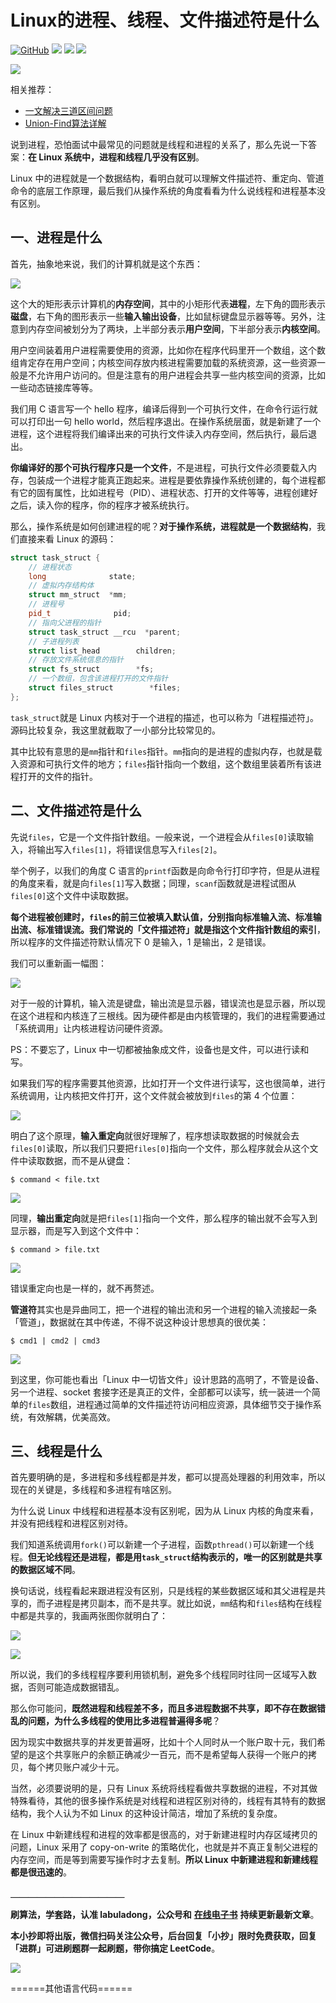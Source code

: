 # Linux的进程、线程、文件描述符是什么

 [![GitHub](https://img.shields.io/github/stars/labuladong/fucking-algorithm?label=Stars&style=flat-square&logo=GitHub)](https://github.com/labuladong/fucking-algorithm) [![](https://img.shields.io/badge/%E7%9F%A5%E4%B9%8E-@labuladong-000000.svg?style=flat-square&logo=Zhihu)](https://www.zhihu.com/people/labuladong) [![](https://img.shields.io/badge/公众号-@labuladong-000000.svg?style=flat-square&logo=WeChat)](https://i.loli.net/2020/10/10/MhRTyUKfXZOlQYN.jpg) [![](https://img.shields.io/badge/B站-@labuladong-000000.svg?style=flat-square&logo=Bilibili)](https://space.bilibili.com/14089380)

![](../.gitbook/assets/souyisou.png)

相关推荐：

* [一文解决三道区间问题](https://labuladong.gitbook.io/algo)
* [Union-Find算法详解](https://labuladong.gitbook.io/algo)

说到进程，恐怕面试中最常见的问题就是线程和进程的关系了，那么先说一下答案：**在 Linux 系统中，进程和线程几乎没有区别**。

Linux 中的进程就是一个数据结构，看明白就可以理解文件描述符、重定向、管道命令的底层工作原理，最后我们从操作系统的角度看看为什么说线程和进程基本没有区别。

## 一、进程是什么

首先，抽象地来说，我们的计算机就是这个东西：

![](../.gitbook/assets/1%20%288%29.jpg)

这个大的矩形表示计算机的**内存空间**，其中的小矩形代表**进程**，左下角的圆形表示**磁盘**，右下角的图形表示一些**输入输出设备**，比如鼠标键盘显示器等等。另外，注意到内存空间被划分为了两块，上半部分表示**用户空间**，下半部分表示**内核空间**。

用户空间装着用户进程需要使用的资源，比如你在程序代码里开一个数组，这个数组肯定存在用户空间；内核空间存放内核进程需要加载的系统资源，这一些资源一般是不允许用户访问的。但是注意有的用户进程会共享一些内核空间的资源，比如一些动态链接库等等。

我们用 C 语言写一个 hello 程序，编译后得到一个可执行文件，在命令行运行就可以打印出一句 hello world，然后程序退出。在操作系统层面，就是新建了一个进程，这个进程将我们编译出来的可执行文件读入内存空间，然后执行，最后退出。

**你编译好的那个可执行程序只是一个文件**，不是进程，可执行文件必须要载入内存，包装成一个进程才能真正跑起来。进程是要依靠操作系统创建的，每个进程都有它的固有属性，比如进程号（PID）、进程状态、打开的文件等等，进程创建好之后，读入你的程序，你的程序才被系统执行。

那么，操作系统是如何创建进程的呢？**对于操作系统，进程就是一个数据结构**，我们直接来看 Linux 的源码：

```cpp
struct task_struct {
    // 进程状态
    long              state;
    // 虚拟内存结构体
    struct mm_struct  *mm;
    // 进程号
    pid_t              pid;
    // 指向父进程的指针
    struct task_struct __rcu  *parent;
    // 子进程列表
    struct list_head        children;
    // 存放文件系统信息的指针
    struct fs_struct        *fs;
    // 一个数组，包含该进程打开的文件指针
    struct files_struct        *files;
};
```

`task_struct`就是 Linux 内核对于一个进程的描述，也可以称为「进程描述符」。源码比较复杂，我这里就截取了一小部分比较常见的。

其中比较有意思的是`mm`指针和`files`指针。`mm`指向的是进程的虚拟内存，也就是载入资源和可执行文件的地方；`files`指针指向一个数组，这个数组里装着所有该进程打开的文件的指针。

## 二、文件描述符是什么

先说`files`，它是一个文件指针数组。一般来说，一个进程会从`files[0]`读取输入，将输出写入`files[1]`，将错误信息写入`files[2]`。

举个例子，以我们的角度 C 语言的`printf`函数是向命令行打印字符，但是从进程的角度来看，就是向`files[1]`写入数据；同理，`scanf`函数就是进程试图从`files[0]`这个文件中读取数据。

**每个进程被创建时，`files`的前三位被填入默认值，分别指向标准输入流、标准输出流、标准错误流。我们常说的「文件描述符」就是指这个文件指针数组的索引**，所以程序的文件描述符默认情况下 0 是输入，1 是输出，2 是错误。

我们可以重新画一幅图：

![](../.gitbook/assets/2%20%289%29.jpg)

对于一般的计算机，输入流是键盘，输出流是显示器，错误流也是显示器，所以现在这个进程和内核连了三根线。因为硬件都是由内核管理的，我们的进程需要通过「系统调用」让内核进程访问硬件资源。

PS：不要忘了，Linux 中一切都被抽象成文件，设备也是文件，可以进行读和写。

如果我们写的程序需要其他资源，比如打开一个文件进行读写，这也很简单，进行系统调用，让内核把文件打开，这个文件就会被放到`files`的第 4 个位置：

![](../.gitbook/assets/3%20%289%29.jpg)

明白了这个原理，**输入重定向**就很好理解了，程序想读取数据的时候就会去`files[0]`读取，所以我们只要把`files[0]`指向一个文件，那么程序就会从这个文件中读取数据，而不是从键盘：

```text
$ command < file.txt
```

![](../.gitbook/assets/5%20%284%29.jpg)

同理，**输出重定向**就是把`files[1]`指向一个文件，那么程序的输出就不会写入到显示器，而是写入到这个文件中：

```text
$ command > file.txt
```

![](../.gitbook/assets/4%20%286%29.jpg)

错误重定向也是一样的，就不再赘述。

**管道符**其实也是异曲同工，把一个进程的输出流和另一个进程的输入流接起一条「管道」，数据就在其中传递，不得不说这种设计思想真的很优美：

```text
$ cmd1 | cmd2 | cmd3
```

![](../.gitbook/assets/6%20%284%29.jpg)

到这里，你可能也看出「Linux 中一切皆文件」设计思路的高明了，不管是设备、另一个进程、socket 套接字还是真正的文件，全部都可以读写，统一装进一个简单的`files`数组，进程通过简单的文件描述符访问相应资源，具体细节交于操作系统，有效解耦，优美高效。

## 三、线程是什么

首先要明确的是，多进程和多线程都是并发，都可以提高处理器的利用效率，所以现在的关键是，多线程和多进程有啥区别。

为什么说 Linux 中线程和进程基本没有区别呢，因为从 Linux 内核的角度来看，并没有把线程和进程区别对待。

我们知道系统调用`fork()`可以新建一个子进程，函数`pthread()`可以新建一个线程。**但无论线程还是进程，都是用`task_struct`结构表示的，唯一的区别就是共享的数据区域不同**。

换句话说，线程看起来跟进程没有区别，只是线程的某些数据区域和其父进程是共享的，而子进程是拷贝副本，而不是共享。就比如说，`mm`结构和`files`结构在线程中都是共享的，我画两张图你就明白了：

![](../.gitbook/assets/7%20%282%29.jpg)

![](../.gitbook/assets/8.jpg)

所以说，我们的多线程程序要利用锁机制，避免多个线程同时往同一区域写入数据，否则可能造成数据错乱。

那么你可能问，**既然进程和线程差不多，而且多进程数据不共享，即不存在数据错乱的问题，为什么多线程的使用比多进程普遍得多呢**？

因为现实中数据共享的并发更普遍呀，比如十个人同时从一个账户取十元，我们希望的是这个共享账户的余额正确减少一百元，而不是希望每人获得一个账户的拷贝，每个拷贝账户减少十元。

当然，必须要说明的是，只有 Linux 系统将线程看做共享数据的进程，不对其做特殊看待，其他的很多操作系统是对线程和进程区别对待的，线程有其特有的数据结构，我个人认为不如 Linux 的这种设计简洁，增加了系统的复杂度。

在 Linux 中新建线程和进程的效率都是很高的，对于新建进程时内存区域拷贝的问题，Linux 采用了 copy-on-write 的策略优化，也就是并不真正复制父进程的内存空间，而是等到需要写操作时才去复制。**所以 Linux 中新建进程和新建线程都是很迅速的**。

**＿＿＿＿＿＿＿＿＿＿＿＿＿**

**刷算法，学套路，认准 labuladong，公众号和** [**在线电子书**](https://labuladong.gitbook.io/algo) **持续更新最新文章**。

**本小抄即将出版，微信扫码关注公众号，后台回复「小抄」限时免费获取，回复「进群」可进刷题群一起刷题，带你搞定 LeetCode**。

![](../.gitbook/assets/qrcode.jpg)

======其他语言代码======

